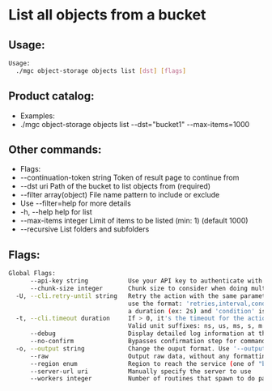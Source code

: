 # List all objects from a bucket

## Usage:
```bash
Usage:
  ./mgc object-storage objects list [dst] [flags]
```

## Product catalog:
- Examples:
- ./mgc object-storage objects list --dst="bucket1" --max-items=1000

## Other commands:
- Flags:
- --continuation-token string   Token of result page to continue from
- --dst uri                     Path of the bucket to list objects from (required)
- --filter array(object)        File name pattern to include or exclude
- Use --filter=help for more details
- -h, --help                        help for list
- --max-items integer           Limit of items to be listed (min: 1) (default 1000)
- --recursive                   List folders and subfolders

## Flags:
```bash
Global Flags:
      --api-key string           Use your API key to authenticate with the API
      --chunk-size integer       Chunk size to consider when doing multipart requests. Specified in Mb (range: 8 - 5120) (default 8)
  -U, --cli.retry-until string   Retry the action with the same parameters until the given condition is met. The flag parameters
                                 use the format: 'retries,interval,condition', where 'retries' is a positive integer, 'interval' is
                                 a duration (ex: 2s) and 'condition' is a 'engine=value' pair such as "jsonpath=expression"
  -t, --cli.timeout duration     If > 0, it's the timeout for the action execution. It's specified as numbers and unit suffix.
                                 Valid unit suffixes: ns, us, ms, s, m and h. Examples: 300ms, 1m30s
      --debug                    Display detailed log information at the debug level
      --no-confirm               Bypasses confirmation step for commands that ask a confirmation from the user
  -o, --output string            Change the ouput format. Use '--output=help' to know more details. (default "yaml")
      --raw                      Output raw data, without any formatting or coloring
      --region enum              Region to reach the service (one of "br-mgl1", "br-ne1" or "br-se1") (default "br-se1")
      --server-url uri           Manually specify the server to use
      --workers integer          Number of routines that spawn to do parallel operations within object_storage (min: 1) (default 5)
```

